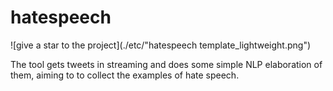 # hatespeech
![give a star to the project](./etc/"hatespeech template_lightweight.png")

The tool gets tweets in streaming and does some simple NLP elaboration of them, aiming to to
 collect the examples of hate speech.

